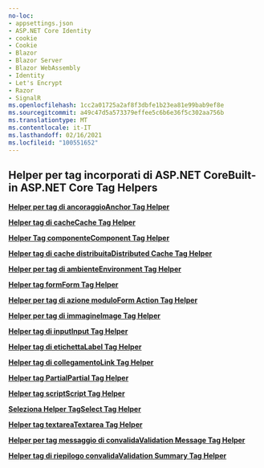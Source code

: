 ```yaml
---
no-loc:
- appsettings.json
- ASP.NET Core Identity
- cookie
- Cookie
- Blazor
- Blazor Server
- Blazor WebAssembly
- Identity
- Let's Encrypt
- Razor
- SignalR
ms.openlocfilehash: 1cc2a01725a2af8f3dbfe1b23ea81e99bab9ef8e
ms.sourcegitcommit: a49c47d5a573379effee5c6b6e36f5c302aa756b
ms.translationtype: MT
ms.contentlocale: it-IT
ms.lasthandoff: 02/16/2021
ms.locfileid: "100551652"
---
```

## <a name="built-in-aspnet-core-tag-helpers"></a><span data-ttu-id="87a38-101">Helper per tag incorporati di ASP.NET Core</span><span class="sxs-lookup"><span data-stu-id="87a38-101">Built-in ASP.NET Core Tag Helpers</span></span>

<span data-ttu-id="87a38-102">**[Helper per tag di ancoraggio](xref:mvc/views/tag-helpers/builtin-th/anchor-tag-helper)**</span><span class="sxs-lookup"><span data-stu-id="87a38-102">**[Anchor Tag Helper](xref:mvc/views/tag-helpers/builtin-th/anchor-tag-helper)**</span></span>

<span data-ttu-id="87a38-103">**[Helper tag di cache](xref:mvc/views/tag-helpers/builtin-th/cache-tag-helper)**</span><span class="sxs-lookup"><span data-stu-id="87a38-103">**[Cache Tag Helper](xref:mvc/views/tag-helpers/builtin-th/cache-tag-helper)**</span></span>

<span data-ttu-id="87a38-104">**[Helper Tag componente](xref:mvc/views/tag-helpers/builtin-th/component-tag-helper)**</span><span class="sxs-lookup"><span data-stu-id="87a38-104">**[Component Tag Helper](xref:mvc/views/tag-helpers/builtin-th/component-tag-helper)**</span></span>

<span data-ttu-id="87a38-105">**[Helper tag di cache distribuita](xref:mvc/views/tag-helpers/builtin-th/distributed-cache-tag-helper)**</span><span class="sxs-lookup"><span data-stu-id="87a38-105">**[Distributed Cache Tag Helper](xref:mvc/views/tag-helpers/builtin-th/distributed-cache-tag-helper)**</span></span>

<span data-ttu-id="87a38-106">**[Helper per tag di ambiente](xref:mvc/views/tag-helpers/builtin-th/environment-tag-helper)**</span><span class="sxs-lookup"><span data-stu-id="87a38-106">**[Environment Tag Helper](xref:mvc/views/tag-helpers/builtin-th/environment-tag-helper)**</span></span>

<span data-ttu-id="87a38-107">**[Helper tag form](xref:mvc/views/working-with-forms#the-form-tag-helper)**</span><span class="sxs-lookup"><span data-stu-id="87a38-107">**[Form Tag Helper](xref:mvc/views/working-with-forms#the-form-tag-helper)**</span></span>

<span data-ttu-id="87a38-108">**[Helper per tag di azione modulo](xref:mvc/views/working-with-forms#the-form-action-tag-helper)**</span><span class="sxs-lookup"><span data-stu-id="87a38-108">**[Form Action Tag Helper](xref:mvc/views/working-with-forms#the-form-action-tag-helper)**</span></span>

<span data-ttu-id="87a38-109">**[Helper per tag di immagine](xref:mvc/views/tag-helpers/builtin-th/image-tag-helper)**</span><span class="sxs-lookup"><span data-stu-id="87a38-109">**[Image Tag Helper](xref:mvc/views/tag-helpers/builtin-th/image-tag-helper)**</span></span>

<span data-ttu-id="87a38-110">**[Helper tag di input](xref:mvc/views/working-with-forms#the-input-tag-helper)**</span><span class="sxs-lookup"><span data-stu-id="87a38-110">**[Input Tag Helper](xref:mvc/views/working-with-forms#the-input-tag-helper)**</span></span>

<span data-ttu-id="87a38-111">**[Helper tag di etichetta](xref:mvc/views/working-with-forms#the-label-tag-helper)**</span><span class="sxs-lookup"><span data-stu-id="87a38-111">**[Label Tag Helper](xref:mvc/views/working-with-forms#the-label-tag-helper)**</span></span>

<span data-ttu-id="87a38-112">**[Helper tag di collegamento](xref:mvc/views/tag-helpers/builtin-th/link-tag-helper)**</span><span class="sxs-lookup"><span data-stu-id="87a38-112">**[Link Tag Helper](xref:mvc/views/tag-helpers/builtin-th/link-tag-helper)**</span></span>

<span data-ttu-id="87a38-113">**[Helper tag Partial](xref:mvc/views/tag-helpers/builtin-th/partial-tag-helper)**</span><span class="sxs-lookup"><span data-stu-id="87a38-113">**[Partial Tag Helper](xref:mvc/views/tag-helpers/builtin-th/partial-tag-helper)**</span></span>

<span data-ttu-id="87a38-114">**[Helper tag script](xref:mvc/views/tag-helpers/builtin-th/script-tag-helper)**</span><span class="sxs-lookup"><span data-stu-id="87a38-114">**[Script Tag Helper](xref:mvc/views/tag-helpers/builtin-th/script-tag-helper)**</span></span>

<span data-ttu-id="87a38-115">**[Seleziona Helper Tag](xref:mvc/views/working-with-forms#the-select-tag-helper)**</span><span class="sxs-lookup"><span data-stu-id="87a38-115">**[Select Tag Helper](xref:mvc/views/working-with-forms#the-select-tag-helper)**</span></span>

<span data-ttu-id="87a38-116">**[Helper tag textarea](xref:mvc/views/working-with-forms#the-textarea-tag-helper)**</span><span class="sxs-lookup"><span data-stu-id="87a38-116">**[Textarea Tag Helper](xref:mvc/views/working-with-forms#the-textarea-tag-helper)**</span></span>

<span data-ttu-id="87a38-117">**[Helper per tag messaggio di convalida](xref:mvc/views/working-with-forms#the-validation-message-tag-helper)**</span><span class="sxs-lookup"><span data-stu-id="87a38-117">**[Validation Message Tag Helper](xref:mvc/views/working-with-forms#the-validation-message-tag-helper)**</span></span>

<span data-ttu-id="87a38-118">**[Helper tag di riepilogo convalida](xref:mvc/views/working-with-forms#the-validation-summary-tag-helper)**</span><span class="sxs-lookup"><span data-stu-id="87a38-118">**[Validation Summary Tag Helper](xref:mvc/views/working-with-forms#the-validation-summary-tag-helper)**</span></span>

